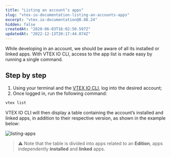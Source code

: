 ```yaml
---
title: "Listing an account’s apps"
slug: "vtex-io-documentation-listing-an-accounts-apps"
excerpt: "vtex.io-documentation@0.88.24"
hidden: false
createdAt: "2020-06-03T16:02:50.597Z"
updatedAt: "2022-12-13T20:17:44.074Z"
---
```


While developing in an account, we should be aware of all its installed or linked apps. With VTEX IO CLI, access to the app list is made easy by running a single command.

## Step by step

1. Using your terminal and the [VTEX IO CLI](https://developers.vtex.com/vtex-developer-docs/docs/vtex-io-documentation-vtex-io-cli-installment-and-command-reference#command-reference), log into the desired account;
2. Once logged in, run the following command:

```sh
vtex list
```

VTEX IO CLI will then display a table containing the account’s installed and linked apps, in addition to their respective version, as shown in the example below:

![listing-apps](https://cdn.jsdelivr.net/gh/vtexdocs/dev-portal-content@main/images/vtex-io-documentation-listing-an-accounts-apps-0.png)

> ⚠️ Note that the table is divided into apps related to an **Edition**, apps independently **installed** and **linked** apps.
